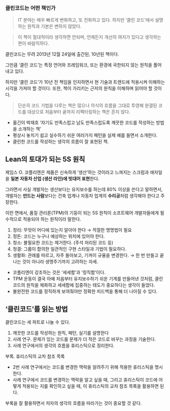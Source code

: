 ### 클린코드는 어떤 책인가
> IT 분야는 매우 빠르게 변화하고, 또 진화하고 있다. 하지만 ‘클린 코드’에서 설명하는 원칙과 기본은 변하지 않았다.
> 

> 이 책이 절대적이라 생각하면 안되며, 언제든지 개선의 여지가 있다고 생각하는 편이 바람직하다.
> 

클린코드는 무려 2013년 12월 24일에 출간된, 10년된 책이다.

그만큼 ‘클린 코드’는 특정 언어와 프레임워크, 또는 환경에 국한되지 않는 원칙을 풀어내고 있다.

하지만 ‘클린 코드’가 10년 전 책임을 인지하면서 현 기술과 트렌드에 적용시켜 이해하는 시각을 가져야 할 것이다. 또한, 책이 가리키는 근저의 원칙을 이해하며 읽어야 할 것이다.


> 단순히 코드 기법을 다루는 책은 많으나 의식의 흐름을 그대로 투영해 완결된 코드를 대상으로 처음부터 끝까지 리팩터링하는 책은 흔치 않다.
> 
- 옮긴이 박재호 ‘자기도 만족스럽고 남도 만족스럽도록 깨끗한 코드를 작성하는 방법을 소개하는 책’
- 평상시 놓치기 쉽고 실수하기 쉬운 여러가지 패턴을 실제 예를 들면서 소개한다.
- 클린한 코드를 작성하는 생각의 흐름이 잘 표현된 책.



## Lean의 토대가 되는 5S 원칙

제임스 O. 코플리엔은 제품은 신속하게 ‘생산’하는 것이라고 느껴지는 스크럼과 애자일을 **일본 자동차 산업 (생산 라인)에 빗대어 표현**한다.

그러면서 사실 개발자는 생산보다는 유지보수를 하는데 80% 이상을 쓴다고 말하면서, 개발자는 **만드는 사람**보다는 건축 업계나 자동차 업계의 **수리공**처럼 생각해야 한다고 주장한다.

이런 면에서, 품질 관리론(TPM)의 기둥이 되는 5S 원칙이 소프트웨어 개발자들에게 필수적으로 적용되야 하는 원칙이라 말한다.

1. 정리: 무엇이 어디에 있는지 알아야 한다 → 적절한 명명법이 필요
2. 정돈: 코드는 누구나 예상하는 위치에 있어야 한다.
3. 청소: 불필요한 코드는 제거한다. (주석 처리된 코드 등)
4. 청결: 그룹이 합의한 일관적인 구현 스타일과 기법이 필요하다.
5. 생활화: 관례를 따르고, 자주 돌아보고, 기꺼이 규율을 변경한다. → 한 번 만들고 끝나는 것이 아니라 생명주기까지 고려하는 자세.

- 코플리엔이 강조하는 것은 ‘세세함’과 ‘정직함’이다.
- TPM 운동이 결국 아예 처음부터 유지보수하기 쉬운 기계를 만들어낸 것처럼, 클린 코드의 원칙을 체화하고 세세함에 집중하는 태도가 중요하다는 생각이 들었다.
- 불완전한 코드를 정직하게 보여줘야만 정확한 피드백을 통해 더 나아질 수 있다. 


## ‘클린코드’를 읽는 방법

클린코드는 세 파트로 나눌 수 있다.

1. 깨끗한 코드를 작성하는 원칙, 패턴, 실기를 설명한다
2. 사례 연구. 문제가 있는 코드를 문제가 더 적은 코드로 바꾸는 과정을 기술한다.
3. 사례 연구에서의 생각의 흐름을 휴리스틱으로 정리한다.

부록. 휴리스틱의 교차 참조 목록

- 2번 사례 연구에서는 코드를 변경한 맥락을 알려주기 위해 적용한 휴리스틱을 명시한다. 
- 사례 연구에서 코드를 변경하는 맥락을 알고 싶을 때, 그리고 휴리스틱이 코드에 어떻게 적용되는 지를 확인하고 싶을 때, 이 휴리스틱의 교차 참조 목록을 활용하면 된다.

부록을 잘 활용하면서 저자의 생각의 흐름을 따라가는 것이 중요할 것 같다.